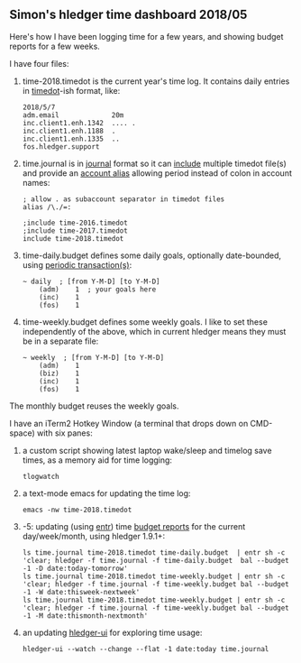 ## Simon's hledger time dashboard 2018/05

Here's how I have been logging time for a few years, and showing budget reports for a few weeks.

I have four files:

1. time-2018.timedot is the current year's time log. It contains daily entries in [timedot](http://hledger.org/timedot.html)-ish format, like:

       2018/5/7
       adm.email             20m
       inc.client1.enh.1342  .... .
       inc.client1.enh.1188  .
       inc.client1.enh.1335  ..
       fos.hledger.support
    
2. time.journal is in [journal](http://hledger.org/journal.html) format so it can [include](http://hledger.org/journal.html#including-other-files) multiple timedot file(s) and provide an [account alias](http://hledger.org/journal.html#rewriting-accounts) allowing period instead of colon in account names:

       ; allow . as subaccount separator in timedot files
       alias /\./=:
       
       ;include time-2016.timedot
       ;include time-2017.timedot
       include time-2018.timedot

3. time-daily.budget defines some daily goals, optionally date-bounded, using [periodic transaction(s)](http://hledger.org/journal.html#periodic-transactions):

       ~ daily  ; [from Y-M-D] [to Y-M-D]
           (adm)    1  ; your goals here
           (inc)    1
           (fos)    1
  
4. time-weekly.budget defines some weekly goals. I like to set these independently of the above, which in current hledger means they must be in a separate file:

       ~ weekly  ; [from Y-M-D] [to Y-M-D]
           (adm)    1
           (biz)    1
           (inc)    1
           (fos)    1
  
The monthly budget reuses the weekly goals.

I have an iTerm2 Hotkey Window (a terminal that drops down on CMD-space) with six panes:

1. a custom script showing latest laptop wake/sleep and timelog save times, as a memory aid for time logging:

       tlogwatch  

2. a text-mode emacs for updating the time log:

       emacs -nw time-2018.timedot

3. -5: updating (using [entr](http://www.entrproject.org)) time [budget reports](http://hledger.org/hledger.html#budget-report) for the current day/week/month, using hledger 1.9.1+:

       ls time.journal time-2018.timedot time-daily.budget  | entr sh -c 'clear; hledger -f time.journal -f time-daily.budget  bal --budget -1 -D date:today-tomorrow'
       ls time.journal time-2018.timedot time-weekly.budget | entr sh -c 'clear; hledger -f time.journal -f time-weekly.budget bal --budget -1 -W date:thisweek-nextweek'
       ls time.journal time-2018.timedot time-weekly.budget | entr sh -c 'clear; hledger -f time.journal -f time-weekly.budget bal --budget -1 -M date:thismonth-nextmonth'

6. an updating [hledger-ui](http://hledger.org/hledger-ui.html) for exploring time usage:

       hledger-ui --watch --change --flat -1 date:today time.journal
